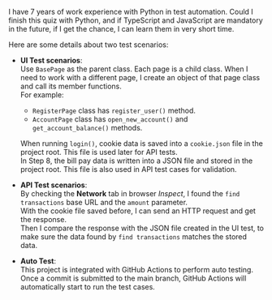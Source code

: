 I have 7 years of work experience with Python in test automation. Could I finish this quiz with Python, and if TypeScript and JavaScript are mandatory in the future, if I get the chance, I can learn them in very short time.

Here are some details about two test scenarios:

- **UI Test scenarios**:  
  Use `BasePage` as the parent class. Each page is a child class. When I need to work with a different page, I create an object of that page class and call its member functions.  
  For example:  
  - `RegisterPage` class has `register_user()` method.  
  - `AccountPage` class has `open_new_account()` and `get_account_balance()` methods.  

  When running `login()`, cookie data is saved into a `cookie.json` file in the project root. This file is used later for API tests.  
  In Step 8, the bill pay data is written into a JSON file and stored in the project root. This file is also used in API test cases for validation.  

- **API Test scenarios**:  
  By checking the **Network** tab in browser *Inspect*, I found the `find transactions` base URL and the `amount` parameter.  
  With the cookie file saved before, I can send an HTTP request and get the response.  
  Then I compare the response with the JSON file created in the UI test, to make sure the data found by `find transactions` matches the stored data.  

- **Auto Test**:  
  This project is integrated with GitHub Actions to perform auto testing. Once a commit is submitted to the main branch, GitHub Actions will automatically start to run the test cases.

